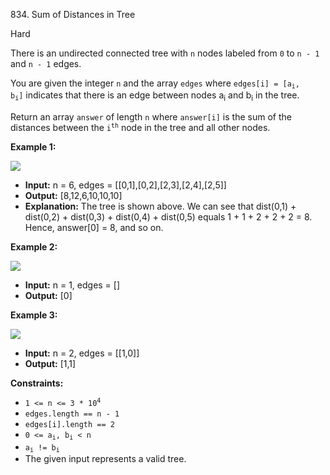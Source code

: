 834\. Sum of Distances in Tree

Hard

There is an undirected connected tree with `n` nodes labeled from `0` to `n - 1` and `n - 1` edges.

You are given the integer `n` and the array `edges` where <code>edges[i] = [a<sub>i</sub>, b<sub>i</sub>]</code> indicates that there is an edge between nodes a<sub>i</sub> and b<sub>i</sub> in the tree.

Return an array `answer` of length `n` where `answer[i]` is the sum of the distances between the <code>i<sup>th</sup></code> node in the tree and all other nodes.

**Example 1:**

![](https://assets.leetcode.com/uploads/2021/07/23/lc-sumdist1.jpg)

- **Input:** n = 6, edges = [[0,1],[0,2],[2,3],[2,4],[2,5]]
- **Output:** [8,12,6,10,10,10]
- **Explanation:** The tree is shown above.
  We can see that dist(0,1) + dist(0,2) + dist(0,3) + dist(0,4) + dist(0,5)
  equals 1 + 1 + 2 + 2 + 2 = 8.
  Hence, answer[0] = 8, and so on.

**Example 2:**

![](https://assets.leetcode.com/uploads/2021/07/23/lc-sumdist2.jpg)

- **Input:** n = 1, edges = []
- **Output:** [0]

**Example 3:**

![](https://assets.leetcode.com/uploads/2021/07/23/lc-sumdist3.jpg)

- **Input:** n = 2, edges = [[1,0]]
- **Output:** [1,1]

**Constraints:**

- <code>1 <= n <= 3 * 10<sup>4</sup></code>
- `edges.length == n - 1`
- `edges[i].length == 2`
- <code>0 <= a<sub>i</sub>, b<sub>i</sub> < n</code>
- <code>a<sub>i</sub> != b<sub>i</sub></code>
- The given input represents a valid tree.
